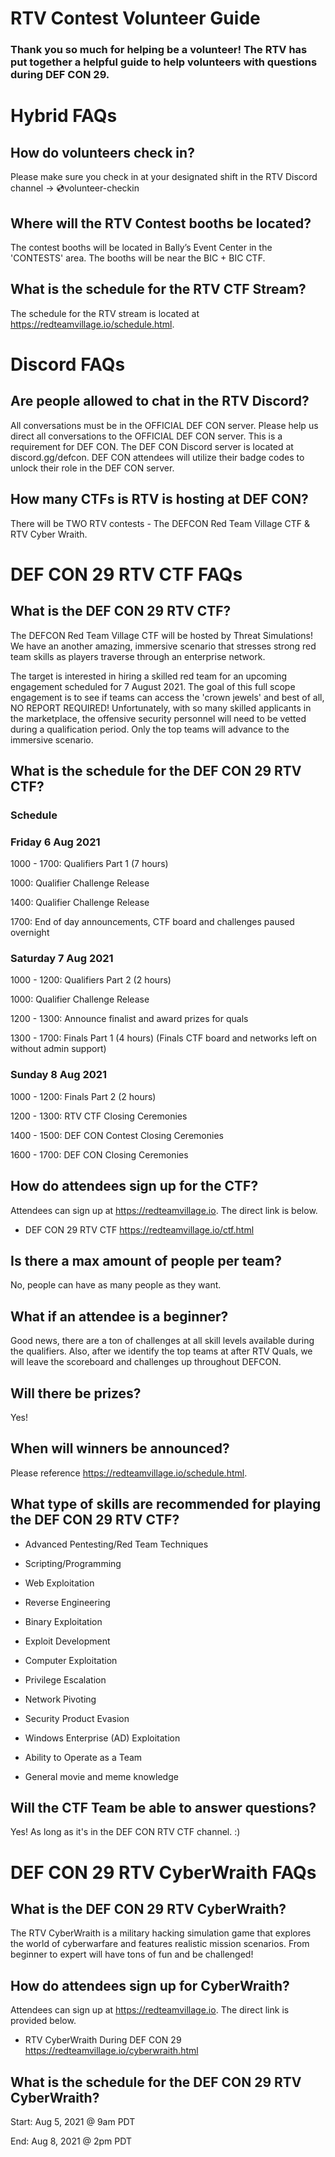 # RTV Contest Volunteer Guide

### Thank you so much for helping be a volunteer! The RTV has put together a helpful guide to help volunteers with questions during DEF CON 29.

# Hybrid FAQs

## How do volunteers check in? 

Please make sure you check in at your designated shift in the RTV Discord channel -> 💿volunteer-checkin

## Where will the RTV Contest booths be located?

The contest booths will be located in Ballyʼs Event Center in the 'CONTESTS' area. The booths will be near the BIC + BIC CTF.

## What is the schedule for the RTV CTF Stream?

The schedule for the RTV stream is located at https://redteamvillage.io/schedule.html. 

# Discord FAQs 

## Are people allowed to chat in the RTV Discord?

All conversations must be in the OFFICIAL DEF CON server. Please help us direct all conversations to the OFFICIAL DEF CON server. This is a requirement for DEF CON. The DEF CON Discord server is located at discord.gg/defcon. DEF CON attendees will utilize their badge codes to unlock their role in the DEF CON server. 

## How many CTFs is RTV is hosting at DEF CON?

There will be TWO RTV contests - The DEFCON Red Team Village CTF & RTV Cyber Wraith. 

# DEF CON 29 RTV CTF FAQs 

## What is the DEF CON 29 RTV CTF?

The DEFCON Red Team Village CTF will be hosted by Threat Simulations! We have an another amazing, immersive scenario that stresses strong red team skills as players traverse through an enterprise network.

The target is interested in hiring a skilled red team for an upcoming engagement scheduled for 7 August 2021. The goal of this full scope engagement is to see if teams can access the 'crown jewels' and best of all, NO REPORT REQUIRED! Unfortunately, with so many skilled applicants in the marketplace, the offensive security personnel will need to be vetted during a qualification period. Only the top teams will advance to the immersive scenario.

## What is the schedule for the DEF CON 29 RTV CTF?

### Schedule

### Friday 6 Aug 2021

1000 - 1700: Qualifiers Part 1 (7 hours)

1000: Qualifier Challenge Release

1400: Qualifier Challenge Release

1700: End of day announcements,
CTF board and challenges paused overnight

### Saturday 7 Aug 2021

1000 - 1200: Qualifiers Part 2 (2 hours)

1000: Qualifier Challenge Release

1200 - 1300: Announce finalist and award prizes for quals

1300 - 1700: Finals Part 1 (4 hours)
(Finals CTF board and networks left on without admin support)

### Sunday 8 Aug 2021

1000 - 1200: Finals Part 2 (2 hours)

1200 - 1300: RTV CTF Closing Ceremonies

1400 - 1500: DEF CON Contest Closing Ceremonies

1600 - 1700: DEF CON Closing Ceremonies

## How do attendees sign up for the CTF?

Attendees can sign up at https://redteamvillage.io. The direct link is below. 

* DEF CON 29 RTV CTF https://redteamvillage.io/ctf.html

## Is there a max amount of people per team?

No, people can have as many people as they want. 

## What if an attendee is a beginner?

Good news, there are a ton of challenges at all skill levels available during the qualifiers. Also, after we identify the top teams at after RTV Quals, we will leave the scoreboard and challenges up throughout DEFCON.

## Will there be prizes?

Yes!

## When will winners be announced?

Please reference https://redteamvillage.io/schedule.html.

## What type of skills are recommended for playing the DEF CON 29 RTV CTF? 
* Advanced Pentesting/Red Team Techniques

* Scripting/Programming

* Web Exploitation

* Reverse Engineering

* Binary Exploitation

* Exploit Development

* Computer Exploitation

* Privilege Escalation

* Network Pivoting

* Security Product Evasion

* Windows Enterprise (AD) Exploitation

* Ability to Operate as a Team

* General movie and meme knowledge

## Will the CTF Team be able to answer questions?

Yes! As long as it's in the DEF CON RTV CTF channel. :) 

# DEF CON 29 RTV CyberWraith FAQs

## What is the DEF CON 29 RTV CyberWraith?

The RTV CyberWraith is a military hacking simulation game that explores the world of cyberwarfare and features realistic mission scenarios. From beginner to expert will have tons of fun and be challenged!

## How do attendees sign up for CyberWraith?

Attendees can sign up at https://redteamvillage.io. The direct link is provided below. 

* RTV CyberWraith During DEF CON 29 https://redteamvillage.io/cyberwraith.html

## What is the schedule for the DEF CON 29 RTV CyberWraith?

Start: Aug 5, 2021 @ 9am PDT

End: Aug 8, 2021 @ 2pm PDT
